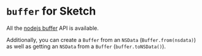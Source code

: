 # `buffer` for Sketch

All the [nodejs buffer](https://nodejs.org/api/buffer.html) API is available.

Additionally, you can create a `Buffer` from an `NSData` (`Buffer.from(nsdata)`) as well as getting an `NSData` from a `Buffer` (`buffer.toNSData()`).
